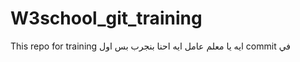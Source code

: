 # W3school_git_training
This repo for training 
ايه يا معلم 
عامل ايه 
احنا بنجرب بس اول commit في 
